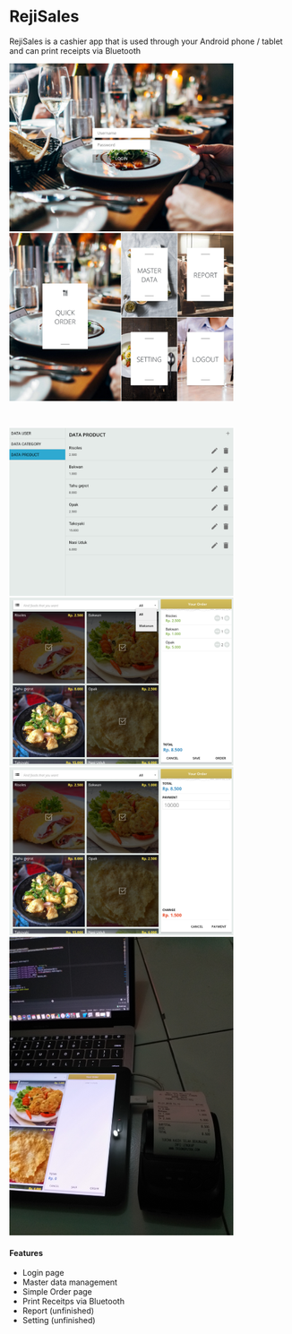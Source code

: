 # RejiSales

RejiSales is a cashier app that is used through your Android phone / tablet and can print receipts via Bluetooth
<br/>

<img src="img1.png" width="400" alt="RejiSales"></img>
<img src="img2.png" width="400" alt="RejiSales"></img>

<br/>

<img src="img3.png" width="400" alt="RejiSales"></img>
<img src="img4.png" width="400" alt="RejiSales"></img>
<br/>
<img src="img5.png" width="400" alt="RejiSales"></img>
<img src="img6.jpg" width="400" alt="RejiSales"></img>

####  Features
- Login page
- Master data management
- Simple Order page
- Print Receitps via Bluetooth
- Report (unfinished)
- Setting (unfinished)
